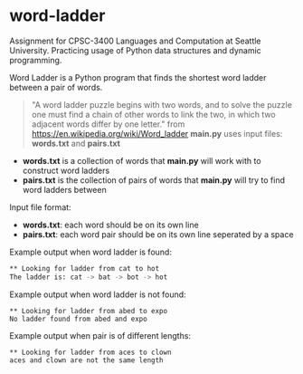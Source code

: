 # word-ladder
Assignment for CPSC-3400 Languages and Computation at Seattle University.
Practicing usage of Python data structures and dynamic programming.

Word Ladder is a Python program that finds the shortest word ladder between a pair of words.
> "A word ladder puzzle begins with two words, and to solve the puzzle one must find a chain of other words to link the two, in which two adjacent words differ by one letter." from https://en.wikipedia.org/wiki/Word_ladder
**main.py** uses input files: **words.txt** and **pairs.txt**
* **words.txt** is a collection of words that **main.py** will work with to construct word ladders
* **pairs.txt** is the collection of pairs of words that **main.py** will try to find word ladders between

Input file format:
* **words.txt**: each word should be on its own line
* **pairs.txt**: each word pair should be on its own line seperated by a space

Example output when word ladder is found:
```sh
** Looking for ladder from cat to hot
The ladder is: cat -> bat -> bot -> hot
```
Example output when word ladder is not found:
```
** Looking for ladder from abed to expo
No ladder found from abed and expo
```
Example output when pair is of different lengths:
```
** Looking for ladder from aces to clown
aces and clown are not the same length
```
